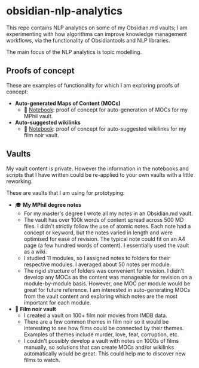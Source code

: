 # obsidian-nlp-analytics
This repo contains NLP analytics on some of my Obsidian.md vaults; I am experimenting with how algorithms can improve knowledge management workflows, via the functionality of Obsidiantools and NLP libraries.

The main focus of the NLP analytics is topic modelling.

## Proofs of concept
These are examples of functionality for which I am exploring proofs of concept:
- **Auto-generated Maps of Content (MOCs)**
    - 📓 [Notebook](/notebooks/Auto-generated%20MOCs%20via%20topic%20modelling.ipynb): proof of concept for auto-generation of MOCs for my MPhil vault.
- **Auto-suggested wikilinks**
    - 📓 [Notebook](/notebooks/Auto-suggested%20wikilinks%20via%20topic%20modelling.ipynb): proof of concept for auto-suggested wikilinks for my film noir vault.

## Vaults
My vault content is private.  However the information in the notebooks and scripts that I have written could be re-applied to your own vaults with a little reworking.

These are vaults that I am using for prototyping:
- 🎓 **My MPhil degree notes**
    - For my master's degree I wrote all my notes in an Obsidian.md vault.
    - The vault has over 100k words of content spread across 500 MD files.  I didn't strictly follow the use of atomic notes.  Each note had a concept or keyword, but the notes varied in length and were optimised for ease of revision.  The typical note could fit on an A4 page (a few hundred words of content).  I essentially used the vault as a wiki.
    - I studied 11 modules, so I assigned notes to folders for their respective modules.  I averaged about 50 notes per module.
    - The rigid structure of folders was convenient for revision.  I didn't develop any MOCs as the content was manageable for revision on a module-by-module basis.  However, one MOC per module would be great for future reference.  I am interested in auto-generating MOCs from the vault content and exploring which notes are the most important for each module.
- 🎥 **Film noir vault**
    - I created a vault on 100+ film noir movies from IMDB data.
    - There are a few common themes in film noir so it would be interesting to see how films could be connected by their themes.  Examples of themes include murder, love, fear, corruption, etc.
    - I couldn't possibly develop a vault with notes on 1000s of films manually, so solutions that can create MOCs and/or wikilinks automatically would be great.  This could help me to discover new films to watch.
